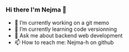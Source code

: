 ### Hi there I'm Nejma 👋



- 🔭 I’m currently working on a git memo
- 🌱 I’m currently learning code versionning
- 💬 Ask me about backend web development
- 📫 How to reach me: Nejma-h on github

